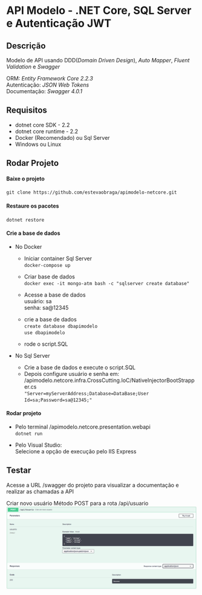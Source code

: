 # API Modelo - .NET Core, SQL Server e Autenticação JWT

## Descrição
Modelo de API usando DDD(_Domain Driven Design_), _Auto Mapper_, _Fluent Validation_ e _Swagger_   

ORM: _Entity Framework Core 2.2.3_   
Autenticação: _JSON Web Tokens_   
Documentação: _Swagger 4.0.1_   

## Requisitos
- dotnet core SDK - 2.2   
- dotnet core runtime - 2.2   
- Docker (Recomendado) ou Sql Server   
- Windows ou Linux   

## Rodar Projeto
#### Baixe o projeto
`git clone https://github.com/estevaobraga/apimodelo-netcore.git`

#### Restaure os pacotes
`dotnet restore`   

#### Crie a base de dados
- No Docker   
	- Iniciar container Sql Server   
`docker-compose up`   
	- Criar base de dados   
`docker exec -it mongo-atm bash -c "sqlserver create database"`   
	- Acesse a base de dados  
usuário: sa  
senha: sa@12345  

	- crie a base de dados  
`create database dbapimodelo`   
`use dbapimodelo`   
	- rode o script.SQL

- No Sql Server   

	- Crie a base de dados e execute o script.SQL  
	- Depois configure usuário e senha em: /apimodelo.netcore.infra.CrossCutting.IoC/NativeInjectorBootStrapper.cs   
`"Server=myServerAddress;Database=DataBase;User Id=sa;Password=sa@12345;"`   

#### Rodar projeto

- Pelo terminal /apimodelo.netcore.presentation.webapi  
`dotnet run`

- Pelo Visual Studio:  
Selecione a opção de execução pelo IIS Express

## Testar
Acesse a URL /swagger do projeto para visualizar a documentação e realizar as chamadas a API

Criar novo usuário
Método POST para a rota /api/usuario
![Alt Text](/docs/usuario-POST.PNG)